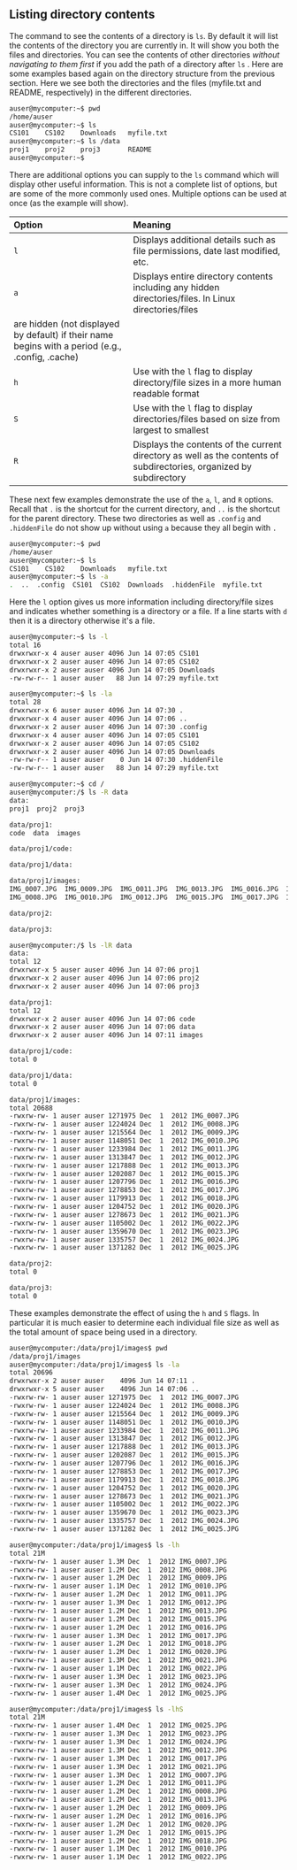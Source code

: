 ## Listing directory contents

The command to see the contents of a directory is `ls`.  By default it will list the contents of the directory
you are currently in.  It will show you both the files and directories.  You can see the contents of other directories 
*without navigating to them first* if you add the path of a directory after `ls` .  Here are some examples based again on the 
directory structure from the previous section.  Here we see both the directories and the files (myfile.txt and README, respectively)
in the different directories.

```bash
auser@mycomputer:~$ pwd
/home/auser
auser@mycomputer:~$ ls
CS101    CS102    Downloads   myfile.txt
auser@mycomputer:~$ ls /data
proj1    proj2    proj3       README
auser@mycomputer:~$ 
```

There are additional options you can supply to the `ls` command which will display other useful information.  This is not a complete
list of options, but are some of the more commonly used ones.  Multiple options can be used at once (as the example will show).

| **Option**   | **Meaning**                     |
|:-------------|:--------------------------------| 
| `l`          | Displays additional details such as file permissions, date last modified, etc. |
| `a`          | Displays entire directory contents including any hidden directories/files.  In Linux directories/files 
                 are hidden (not displayed by default) if their name begins with a period (e.g., .config, .cache) |
| `h`          | Use with the `l` flag to display directory/file sizes in a more human readable format |
| `S`          | Use with the `l` flag to display directories/files based on size from largest to smallest |
| `R`          | Displays the contents of the current directory as well as the contents of subdirectories, organized by subdirectory |

These next few examples demonstrate the use of the `a`, `l`, and `R` options.  Recall that `.` is the shortcut for the current directory, 
and `..` is the shortcut for the parent directory.  These two directories as well as `.config` and `.hiddenFile` do not show up without
using `a` because they all begin with `.`   

```bash
auser@mycomputer:~$ pwd
/home/auser
auser@mycomputer:~$ ls
CS101    CS102    Downloads   myfile.txt
auser@mycomputer:~$ ls -a
.  ..  .config  CS101  CS102  Downloads  .hiddenFile  myfile.txt
```

Here the `l` option gives us more information including directory/file sizes and indicates whether something is a directory or a file.
If a line starts with `d` then it is a directory otherwise it's a file.

```bash
auser@mycomputer:~$ ls -l
total 16
drwxrwxr-x 4 auser auser 4096 Jun 14 07:05 CS101
drwxrwxr-x 2 auser auser 4096 Jun 14 07:05 CS102
drwxrwxr-x 2 auser auser 4096 Jun 14 07:05 Downloads
-rw-rw-r-- 1 auser auser   88 Jun 14 07:29 myfile.txt

auser@mycomputer:~$ ls -la
total 28
drwxrwxr-x 6 auser auser 4096 Jun 14 07:30 .
drwxrwxr-x 4 auser auser 4096 Jun 14 07:06 ..
drwxrwxr-x 2 auser auser 4096 Jun 14 07:30 .config
drwxrwxr-x 4 auser auser 4096 Jun 14 07:05 CS101
drwxrwxr-x 2 auser auser 4096 Jun 14 07:05 CS102
drwxrwxr-x 2 auser auser 4096 Jun 14 07:05 Downloads
-rw-rw-r-- 1 auser auser    0 Jun 14 07:30 .hiddenFile
-rw-rw-r-- 1 auser auser   88 Jun 14 07:29 myfile.txt
```

```bash
auser@mycomputer:~$ cd /
auser@mycomputer:/$ ls -R data
data:
proj1  proj2  proj3

data/proj1:
code  data  images

data/proj1/code:

data/proj1/data:

data/proj1/images:
IMG_0007.JPG  IMG_0009.JPG  IMG_0011.JPG  IMG_0013.JPG  IMG_0016.JPG  IMG_0018.JPG  IMG_0021.JPG  IMG_0023.JPG  IMG_0025.JPG
IMG_0008.JPG  IMG_0010.JPG  IMG_0012.JPG  IMG_0015.JPG  IMG_0017.JPG  IMG_0020.JPG  IMG_0022.JPG  IMG_0024.JPG

data/proj2:

data/proj3:

auser@mycomputer:/$ ls -lR data
data:
total 12
drwxrwxr-x 5 auser auser 4096 Jun 14 07:06 proj1
drwxrwxr-x 2 auser auser 4096 Jun 14 07:06 proj2
drwxrwxr-x 2 auser auser 4096 Jun 14 07:06 proj3

data/proj1:
total 12
drwxrwxr-x 2 auser auser 4096 Jun 14 07:06 code
drwxrwxr-x 2 auser auser 4096 Jun 14 07:06 data
drwxrwxr-x 2 auser auser 4096 Jun 14 07:11 images

data/proj1/code:
total 0

data/proj1/data:
total 0

data/proj1/images:
total 20688
-rwxrw-rw- 1 auser auser 1271975 Dec  1  2012 IMG_0007.JPG
-rwxrw-rw- 1 auser auser 1224024 Dec  1  2012 IMG_0008.JPG
-rwxrw-rw- 1 auser auser 1215564 Dec  1  2012 IMG_0009.JPG
-rwxrw-rw- 1 auser auser 1148051 Dec  1  2012 IMG_0010.JPG
-rwxrw-rw- 1 auser auser 1233984 Dec  1  2012 IMG_0011.JPG
-rwxrw-rw- 1 auser auser 1313847 Dec  1  2012 IMG_0012.JPG
-rwxrw-rw- 1 auser auser 1217888 Dec  1  2012 IMG_0013.JPG
-rwxrw-rw- 1 auser auser 1202087 Dec  1  2012 IMG_0015.JPG
-rwxrw-rw- 1 auser auser 1207796 Dec  1  2012 IMG_0016.JPG
-rwxrw-rw- 1 auser auser 1278853 Dec  1  2012 IMG_0017.JPG
-rwxrw-rw- 1 auser auser 1179913 Dec  1  2012 IMG_0018.JPG
-rwxrw-rw- 1 auser auser 1204752 Dec  1  2012 IMG_0020.JPG
-rwxrw-rw- 1 auser auser 1278673 Dec  1  2012 IMG_0021.JPG
-rwxrw-rw- 1 auser auser 1105002 Dec  1  2012 IMG_0022.JPG
-rwxrw-rw- 1 auser auser 1359670 Dec  1  2012 IMG_0023.JPG
-rwxrw-rw- 1 auser auser 1335757 Dec  1  2012 IMG_0024.JPG
-rwxrw-rw- 1 auser auser 1371282 Dec  1  2012 IMG_0025.JPG

data/proj2:
total 0

data/proj3:
total 0

```

These examples demonstrate the effect of using the `h` and `S` flags.  In particular it is much easier to determine 
each individual file size as well as the total amount of space being used in a directory.

```bash
auser@mycomputer:/data/proj1/images$ pwd
/data/proj1/images
auser@mycomputer:/data/proj1/images$ ls -la
total 20696
drwxrwxr-x 2 auser auser    4096 Jun 14 07:11 .
drwxrwxr-x 5 auser auser    4096 Jun 14 07:06 ..
-rwxrw-rw- 1 auser auser 1271975 Dec  1  2012 IMG_0007.JPG
-rwxrw-rw- 1 auser auser 1224024 Dec  1  2012 IMG_0008.JPG
-rwxrw-rw- 1 auser auser 1215564 Dec  1  2012 IMG_0009.JPG
-rwxrw-rw- 1 auser auser 1148051 Dec  1  2012 IMG_0010.JPG
-rwxrw-rw- 1 auser auser 1233984 Dec  1  2012 IMG_0011.JPG
-rwxrw-rw- 1 auser auser 1313847 Dec  1  2012 IMG_0012.JPG
-rwxrw-rw- 1 auser auser 1217888 Dec  1  2012 IMG_0013.JPG
-rwxrw-rw- 1 auser auser 1202087 Dec  1  2012 IMG_0015.JPG
-rwxrw-rw- 1 auser auser 1207796 Dec  1  2012 IMG_0016.JPG
-rwxrw-rw- 1 auser auser 1278853 Dec  1  2012 IMG_0017.JPG
-rwxrw-rw- 1 auser auser 1179913 Dec  1  2012 IMG_0018.JPG
-rwxrw-rw- 1 auser auser 1204752 Dec  1  2012 IMG_0020.JPG
-rwxrw-rw- 1 auser auser 1278673 Dec  1  2012 IMG_0021.JPG
-rwxrw-rw- 1 auser auser 1105002 Dec  1  2012 IMG_0022.JPG
-rwxrw-rw- 1 auser auser 1359670 Dec  1  2012 IMG_0023.JPG
-rwxrw-rw- 1 auser auser 1335757 Dec  1  2012 IMG_0024.JPG
-rwxrw-rw- 1 auser auser 1371282 Dec  1  2012 IMG_0025.JPG
```

```bash
auser@mycomputer:/data/proj1/images$ ls -lh
total 21M
-rwxrw-rw- 1 auser auser 1.3M Dec  1  2012 IMG_0007.JPG
-rwxrw-rw- 1 auser auser 1.2M Dec  1  2012 IMG_0008.JPG
-rwxrw-rw- 1 auser auser 1.2M Dec  1  2012 IMG_0009.JPG
-rwxrw-rw- 1 auser auser 1.1M Dec  1  2012 IMG_0010.JPG
-rwxrw-rw- 1 auser auser 1.2M Dec  1  2012 IMG_0011.JPG
-rwxrw-rw- 1 auser auser 1.3M Dec  1  2012 IMG_0012.JPG
-rwxrw-rw- 1 auser auser 1.2M Dec  1  2012 IMG_0013.JPG
-rwxrw-rw- 1 auser auser 1.2M Dec  1  2012 IMG_0015.JPG
-rwxrw-rw- 1 auser auser 1.2M Dec  1  2012 IMG_0016.JPG
-rwxrw-rw- 1 auser auser 1.3M Dec  1  2012 IMG_0017.JPG
-rwxrw-rw- 1 auser auser 1.2M Dec  1  2012 IMG_0018.JPG
-rwxrw-rw- 1 auser auser 1.2M Dec  1  2012 IMG_0020.JPG
-rwxrw-rw- 1 auser auser 1.3M Dec  1  2012 IMG_0021.JPG
-rwxrw-rw- 1 auser auser 1.1M Dec  1  2012 IMG_0022.JPG
-rwxrw-rw- 1 auser auser 1.3M Dec  1  2012 IMG_0023.JPG
-rwxrw-rw- 1 auser auser 1.3M Dec  1  2012 IMG_0024.JPG
-rwxrw-rw- 1 auser auser 1.4M Dec  1  2012 IMG_0025.JPG
```

```bash
auser@mycomputer:/data/proj1/images$ ls -lhS
total 21M
-rwxrw-rw- 1 auser auser 1.4M Dec  1  2012 IMG_0025.JPG
-rwxrw-rw- 1 auser auser 1.3M Dec  1  2012 IMG_0023.JPG
-rwxrw-rw- 1 auser auser 1.3M Dec  1  2012 IMG_0024.JPG
-rwxrw-rw- 1 auser auser 1.3M Dec  1  2012 IMG_0012.JPG
-rwxrw-rw- 1 auser auser 1.3M Dec  1  2012 IMG_0017.JPG
-rwxrw-rw- 1 auser auser 1.3M Dec  1  2012 IMG_0021.JPG
-rwxrw-rw- 1 auser auser 1.3M Dec  1  2012 IMG_0007.JPG
-rwxrw-rw- 1 auser auser 1.2M Dec  1  2012 IMG_0011.JPG
-rwxrw-rw- 1 auser auser 1.2M Dec  1  2012 IMG_0008.JPG
-rwxrw-rw- 1 auser auser 1.2M Dec  1  2012 IMG_0013.JPG
-rwxrw-rw- 1 auser auser 1.2M Dec  1  2012 IMG_0009.JPG
-rwxrw-rw- 1 auser auser 1.2M Dec  1  2012 IMG_0016.JPG
-rwxrw-rw- 1 auser auser 1.2M Dec  1  2012 IMG_0020.JPG
-rwxrw-rw- 1 auser auser 1.2M Dec  1  2012 IMG_0015.JPG
-rwxrw-rw- 1 auser auser 1.2M Dec  1  2012 IMG_0018.JPG
-rwxrw-rw- 1 auser auser 1.1M Dec  1  2012 IMG_0010.JPG
-rwxrw-rw- 1 auser auser 1.1M Dec  1  2012 IMG_0022.JPG
```